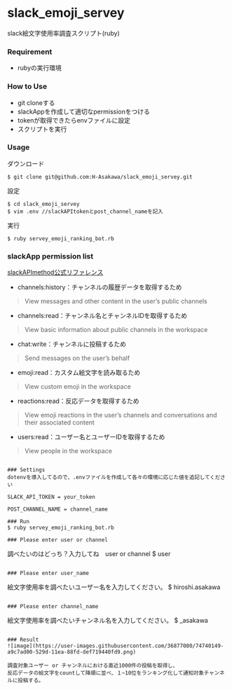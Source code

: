# slack_emoji_servey
slack絵文字使用率調査スクリプト(ruby)

### Requirement
- rubyの実行環境

### How to Use
- git cloneする
- slackAppを作成して適切なpermissionをつける
- tokenが取得できたらenvファイルに設定
- スクリプトを実行

### Usage

ダウンロード
```
$ git clone git@github.com:H-Asakawa/slack_emoji_servey.git
```
設定
```
$ cd slack_emoji_servey
$ vim .env //slackAPItokenとpost_channel_nameを記入
```
実行
```
$ ruby servey_emoji_ranking_bot.rb 
```

### slackApp permission list
[slackAPImethod公式リファレンス](https://api.slack.com/methods)

- channels:history：チャンネルの履歴データを取得するため
> View messages and other content in the user’s public channels

- channels:read：チャンネル名とチャンネルIDを取得するため
> View basic information about public channels in the workspace

- chat:write：チャンネルに投稿するため
> Send messages on the user’s behalf

- emoji:read：カスタム絵文字を読み取るため
> View custom emoji in the workspace

- reactions:read：反応データを取得するため
> View emoji reactions in the user’s channels and conversations and their associated content

- users:read：ユーザー名とユーザーIDを取得するため
> View people in the workspace
```

### Settings
dotenvを導入してるので、.envファイルを作成して各々の環境に応じた値を追記してください

SLACK_API_TOKEN = your_token

POST_CHANNEL_NAME = channel_name

### Run
$ ruby servey_emoji_ranking_bot.rb

### Please enter user or channel
```
調べたいのはどっち？入力してね　user or channel
$ user
```

### Please enter user_name
```
絵文字使用率を調べたいユーザー名を入力してください。
$ hiroshi.asakawa
```

### Please enter channel_name
```
絵文字使用率を調べたいチャンネル名を入力してください。
$ _asakawa
```

### Result
![image](https://user-images.githubusercontent.com/36877080/74740149-a9c7ad00-529d-11ea-88fd-def719440fd9.png)

調査対象ユーザー or チャンネルにおける直近1000件の投稿を取得し、
反応データの絵文字をcountして降順に並べ、１~10位をランキング化して通知対象チャンネルに投稿する。



